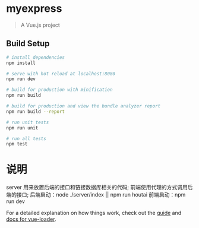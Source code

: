 # myexpress

> A Vue.js project

## Build Setup

``` bash
# install dependencies
npm install

# serve with hot reload at localhost:8080
npm run dev

# build for production with minification
npm run build

# build for production and view the bundle analyzer report
npm run build --report

# run unit tests
npm run unit

# run all tests
npm test
```
# 说明
server 用来放置后端的接口和链接数据库相关的代码;
前端使用代理的方式调用后端的接口;
后端启动：node ./server/index ||  npm run houtai
前端启动：npm run dev



For a detailed explanation on how things work, check out the [guide](http://vuejs-templates.github.io/webpack/) and [docs for vue-loader](http://vuejs.github.io/vue-loader).
